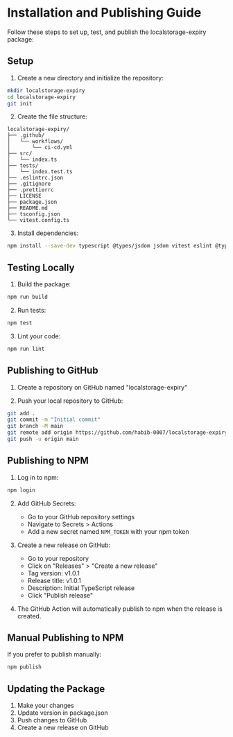 # Installation and Publishing Guide

Follow these steps to set up, test, and publish the localstorage-expiry package:

## Setup

1. Create a new directory and initialize the repository:

```bash
mkdir localstorage-expiry
cd localstorage-expiry
git init
```

2. Create the file structure:

```
localstorage-expiry/
├── .github/
│   └── workflows/
│       └── ci-cd.yml
├── src/
│   └── index.ts
├── tests/
│   └── index.test.ts
├── .eslintrc.json
├── .gitignore
├── .prettierrc
├── LICENSE
├── package.json
├── README.md
├── tsconfig.json
└── vitest.config.ts
```

3. Install dependencies:

```bash
npm install --save-dev typescript @types/jsdom jsdom vitest eslint @typescript-eslint/eslint-plugin @typescript-eslint/parser eslint-config-prettier eslint-plugin-prettier prettier
```

## Testing Locally

1. Build the package:

```bash
npm run build
```

2. Run tests:

```bash
npm test
```

3. Lint your code:

```bash
npm run lint
```

## Publishing to GitHub

1. Create a repository on GitHub named "localstorage-expiry"

2. Push your local repository to GitHub:

```bash
git add .
git commit -m "Initial commit"
git branch -M main
git remote add origin https://github.com/habib-0007/localstorage-expiry.git
git push -u origin main
```

## Publishing to NPM

1. Log in to npm:

```bash
npm login
```

2. Add GitHub Secrets:

   - Go to your GitHub repository settings
   - Navigate to Secrets > Actions
   - Add a new secret named `NPM_TOKEN` with your npm token

3. Create a new release on GitHub:

   - Go to your repository
   - Click on "Releases" > "Create a new release"
   - Tag version: v1.0.1
   - Release title: v1.0.1
   - Description: Initial TypeScript release
   - Click "Publish release"

4. The GitHub Action will automatically publish to npm when the release is created.

## Manual Publishing to NPM

If you prefer to publish manually:

```bash
npm publish
```

## Updating the Package

1. Make your changes
2. Update version in package.json
3. Push changes to GitHub
4. Create a new release on GitHub
